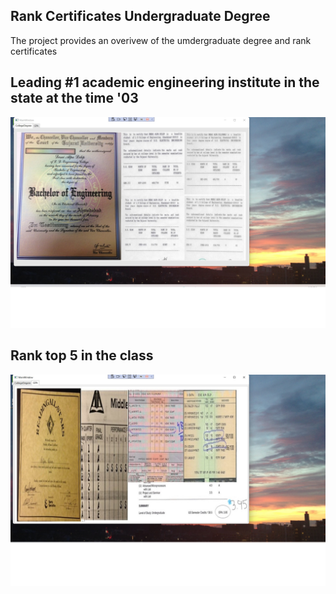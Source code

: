 ## Rank Certificates Undergraduate Degree

The project provides an overivew of the umdergraduate degree and rank certificates

## Leading #1 academic engineering institute in the state at the time '03
![image](BachelorEngineering.jpg)

## Rank top 5 in the class 
![image](GPA.jpg)

